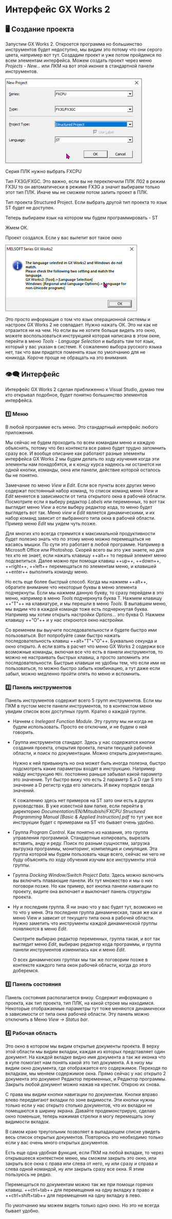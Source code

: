 # Интерфейс GX Works 2

## 🖥️ Создание проекта

Запустим GX Works 2. Откроется программа но большинство инструментов будет недоступно, мы видим это потому что они серого цвета, например вот тут. Создадим проект и уже потом пройдемся по всем элементам интерфейса. Можем создать проект через меню *Projects* - *New...* или ЛКМ на вот этой иконке в стандартной панели инструментов.

![Новый проект](../img/newproject.png)

Серия ПЛК нужно выбрать FXCPU

Тип FX3G/FXGC. Это важно, если вы не переключили ПЛК Л02 в режим FX3U то он автоматически в режиме FX3G а значит выбираем только этот тип ПЛК. Иначе мы не сможем потом залить проект в ПЛК.

Тип проекта Structured Project. Если выбрать другой тип проекта то язык ST будет не доступен.

Теперь выбираем язык на котором мы будем программировать - ST

Жмем ОК.

Проект создался. Если у вас вылетит вот такое окно

![Выбор языка](../img/langselect.png)

Это просто информация о том что язык операционной системы и настроек GX Works 2 не совпадает. Нужно нажать ОК. Это ни как не отразится ни на чем. Но если вы не хотите больше видеть это окно, можете воспользоваться инструкцией которая написана в этом окне, перейти в меню *Tools* - *Language Selection* и выбрать там тот язык, который у вас указан в системе. К сожалению выбора русского языка нет, так что вам придется поменять язык по умолчанию для не юникода. Короче проще не обращать на это внимания.

## 👁️‍🗨️ Интерфейс

Интерфейс GX Works 2 сделан приближенно к Visual Studio, думаю тем кто открывал подобное, будет понятно большинство элементов интерфейса.

### 1️⃣ Меню

В любой программе есть меню. Это стандартный интерфейс любого приложения.

Мы сейчас не будем проходить по всем командам меню и каждую объяснять, потому что без контекста все равно будет трудно запомнить сразу все. И вообще описание как работают разные элементы интерфейса GX Works 2 мы будем делать по ходу изучения когда эти элементы нам понадобятся, и к концу курса надеюсь ни останется ни одной кнопки, команды, окна или панели, действие которой осталось бы не понятно.

Замечание по меню *View* и *Edit*. Если все пункты всех других меню содержат постоянный набор команд, то список команд меню *View* и *Edit* меняется в зависимости от типа открытого окна в рабочей области. Посмотрите если я выберу редактор *Labels* или переменных, то вот так выглядит меню *View* а если выберу редактор кода, то меню будет выглядеть вот так. Меню *view* и *Edit* является динамическими, и их набор команд зависит от выбранного типа окна в рабочей области. Пример меню *Edit* мы уидем чуть позже.

Для многих кто всегда стремится к максимальной продуктивности будет полезно знать что по этому меню можно перемещаться не касаясь мышки. По сути это работает в любой программе. Например в Microsoft Office или Photoshop. Скорей всего вы это уже знаете, но для тех кто не знает, если нажать клавишу ++alt++ то первый элемент меню подсветиться. Далее можно при помощи клавиш ++up++, ++down++, ++right++, ++left++ перемещаться по элементам меню, и клавишей ++enter++ выполнить команду меню.

Но есть еще более быстрый способ. Когда мы нажмем ++alt++, обратите внимание что некоторые буквы в меню элемента подчеркнуты. Если мы нажмем данную букву, то сразу перейдем в это меню, например в меню *Tools* подчеркнута буква Т. Нажмем клавишу ++"T"++ на клавиатуре, и мы перешли в меню *Tools*. В выпавшем меню, мы видим что в каждой команде тоже есть подчеркнутая буква. Например мы хотим открыть настройки *Options...* это буква О. Нажмем клавишу ++"О"++ и у нас откроются окно настройки.

Со временем вы выучите последовательности и будете быстро ими пользоваться. Вот попробуйте сами быстро нажать последовательность клавиш ++alt+"T"+"O"++. Буквально секунда и окно открыто. А если взять в расчет что меню GX Works 2 содержи все возможные команды, включая все что есть в панели инструментов, то можно не настраивать быстрых клавиш, а просто запомнить эти последовательности. Быстрые клавиши не удобны тем, что если ими не пользоваться, то можно быстро забыть комбинацию, а тут даже если забыл, можно медленно пройти опять по меню и вспомнить.

### 2️⃣ Панель инструментов

Панель инструментов содержит всего 5 групп инструментов. Если мы ПКМ в пустом месте панели инструментов, то в контекстом меню увидим список всех доступных групп. Кратко о каждой группе.

- Начнем с *Inelegant Function Module*. Эту группу мы ни когда не будем использовать. Просто ее отключим, и не будем о ней говорить.

- Группа инструментов стандарт. Здесь у нас содержатся кнопки создания проекта, открытия проекта, печати текущей рабочей области, и поиск по документации. Можно открыть документацию.

    Нужно к ней привыкнуть но она может быть иногда полезна, быстро подсмотреть какие параметры входят в инструкцию. Например найду инструкцию `MOV`. постоянно раньше забывал какой параметр это значение. Тут быстро вижу что есть 2 параметр S и D где S это значение а D регистр куда его записать. И вижу порядок ввода значений.

    К сожалению здесь нет примеров на ST зато они есть в других руководствах. В уже известной вам папке, если перейти в директорию *Documentation/EN/Mitsubishi/FXCPU Structured Programming Manual [Basic & Applied Instruction].pdf* то тут уже все инструкции будет с примерами на ST что бывает очень удобно.

- Группа *Program Control*. Как понятно из названия, это группа управления программой. Стандартные копировать, вырезать вставить, анду и реду. Поиск по разным сущностям, загрузка выгрузка программы, мониторинг, компиляция и симуляция. Эта группа которой мы будем пользовать чаще всего, сейчас ни чего не буду объяснять по ходу обучения изучим все инструменты этой группы.

- Группа *Docking Window/Switch Project Data*. Здесь можно включить вы включить плавающие панели. Их тут множество и мы о них поговори позже. Но как пример, вот кнопка панели навигации по проекту, видите она включает и выключает панель структуры проекта.

- Ну и последняя группа. Я ни знаю что у вас будет тут, возможно не то что у меня. Эта последняя группа динамическая, такая же как и меню View и зависит от текущего типа окна в рабочей области. Нужно заметить что инструменты каждой динамической группы появляются в меню *Edit*.

    Смотрите выбираю редактор переменных, группа такая, и вот так выглядит меню *Edit*, выбираю редактор кода программы, и группа панели инструментов изменилась как и меню *Edit*.

    О всех динамических группах мы так же поговорим позже в контексте каждого типа окон рабочей области, когда до этого доберемся.

### 3️⃣ Панель состояния

Панель состояния располагается внизу. Содержит информацию о проекта, как тип проекта, тип ПЛК, на какой строке мы находимся. Некоторые отображаемые параметры тут тоже меняются динамически в зависимости от типа окна рабочей области. Эту панель можно отключить в Меню *View -> Status bar*.

### 4️⃣ Рабочая область

Это окно в котором мы видим открытые документы проекта. В верху этой области мы видим вкладки, каждая из которых представляет один документ. На каждой вкладке видно имя документа а так же иконка что в купе помогает нам понять какой это тип документа. А в низу мы видим окно документа, где отображается его содержимое. Переходя по вкладкам, мы меняем содержимое окна. Прямо сейчас у нас открыто 2 документа это документ Редактор переменных, и Редактор программы. Закрыть любой документ можно нажав на крестик. Открою их снова.

С права мы видим кнопки навигации по документам. Кнопки вправо влево передвигают вкладки по зоне видимости. Эти кнопки нужны только если у нас открыто столько документов, что их вкладки не помещаются в ширину экрана. Давайте продемонстрирую, сделаю окно поменьше, теперь нажимая стрелки я могу перемещать зону видимости вкладок.

В самом краю треугольник позволяет в выпадающем списке увидеть весь список открытых документов. Повторюсь это необходимо только если у вас очень много открытых документов.

Есть еще одна удобная функция, если ПКМ на любой вкладке, то через открывшееся контекстное меню, мы сможем закрыть это окно, или закрыть все окна с права или слева от него, ну или сразу и справа и слева одной командой, ну или закрыть сразу все окна. Я этим пользуюсь не редко.

Перемещаться по документам можно так же при помощи горячих клавиш. ++ctrl+tab++ для перемещения на одну вкладку в право и ++ctrl+shift+tab++ для перемещения на одну вкладку в лево.

По умолчанию мы можем видеть только одно окно. Но это не всегда бывает удобно.
